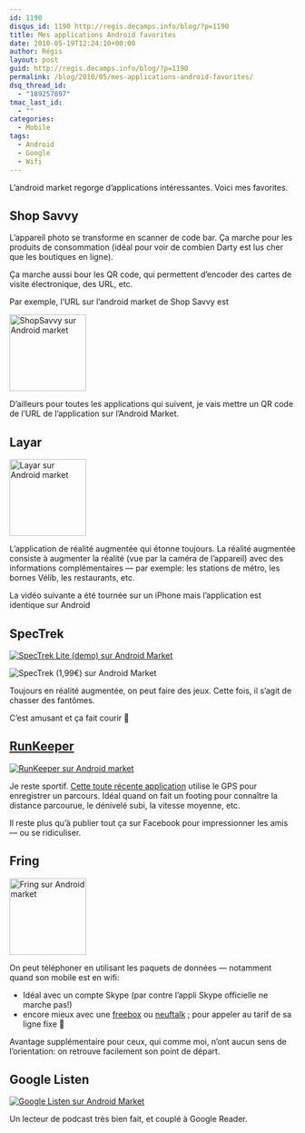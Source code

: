 ```yaml
---
id: 1190
disqus_id: 1190 http://regis.decamps.info/blog/?p=1190
title: Mes applications Android favorites
date: 2010-05-19T12:24:10+00:00
author: Régis
layout: post
guid: http://regis.decamps.info/blog/?p=1190
permalink: /blog/2010/05/mes-applications-android-favorites/
dsq_thread_id:
  - "189257897"
tmac_last_id:
  - ""
categories:
  - Mobile
tags:
  - Android
  - Google
  - Wifi
---
```

L’android market regorge d’applications intéressantes. Voici mes favorites.

## Shop Savvy

L’appareil photo se transforme en scanner de code bar. Ça marche pour les produits de consommation (idéal pour voir de combien Darty est lus cher que les boutiques en ligne). 



Ça marche aussi bour les QR code, qui permettent d’encoder des cartes de visite électronique, des URL, etc.

Par exemple, l’URL sur l’android market de Shop Savvy est
  
[<img src="http://chart.apis.google.com/chart?cht=qr&#038;chs=135x135&#038;chl=market://details?id=com.biggu.shopsavvy" alt="ShopSavvy sur Android market" width="135" height="135" />](http://fr.androlib.com/android.application.com-biggu-shopsavvy-xqE.aspx)

D’ailleurs pour toutes les applications qui suivent, je vais mettre un QR code de l’URL de l’application sur l’Android Market.

## Layar

[<img src="http://chart.apis.google.com/chart?cht=qr&#038;chs=135x135&#038;chl=market://details?id=com.sprx.layar" alt="Layar sur Android market" width="135" height="135" />](http://fr.androlib.com/android.application.com-sprx-layar-jwnq.aspx)

L’application de réalité augmentée qui étonne toujours. La réalité augmentée consiste à augmenter la réalité (vue par la caméra de l’appareil) avec des informations complémentaires &#8212; par exemple: les stations de métro, les bornes Vélib, les restaurants, etc.

La vidéo suivante a été tournée sur un iPhone mais l’application est identique sur Android
  


## SpecTrek

[![SpecTrek Lite (demo) sur Android Market](http://chart.apis.google.com/chart?cht=qr&chs=135x135&chl=market://details?id=com.spectrekking.light)](http://fr.androlib.com/android.application.com-spectrekking-light-qwxB.aspx)
  
![SpecTrek (1,99€) sur Android Market](http://chart.apis.google.com/chart?cht=qr&chs=135x135&chl=market://details?id=com.spectrekking.full)

Toujours en réalité augmentée, on peut faire des jeux. Cette fois, il s’agit de chasser des fantômes.

C’est amusant et ça fait courir 🙂

## [RunKeeper](http://runkeeper.com/)

[![RunKeeper sur Android market](http://chart.apis.google.com/chart?cht=qr&chs=135x135&chl=market://details?id=com.fitnesskeeper.runkeeper)](http://fr.androlib.com/android.application.com-fitnesskeeper-runkeeper-BAAD.aspx)

Je reste sportif. [Cette toute récente application](http://runkeeper.com/blog/wp-trackback.php?p=562) utilise le GPS pour enregistrer un parcours. Idéal quand on fait un footing pour connaître la distance parcourue, le dénivelé subi, la vitesse moyenne, etc.

Il reste plus qu’à publier tout ça sur Facebook pour impressionner les amis &#8212; ou se ridiculiser.

## Fring

[<img src="http://chart.apis.google.com/chart?cht=qr&#038;chs=135x135&#038;chl=market://details?id=com.fring" alt="Fring sur Android market" width="135" height="135" />](http://fr.androlib.com/android.application.com-fring-xmnt.aspx)

On peut téléphoner en utilisant les paquets de données &#8212; notamment quand son mobile est en wifi:

  * Idéal avec un compte Skype (par contre l’appli Skype officielle ne marche pas!)
  * encore mieux avec une [freebox](http://www.free.fr/assistance/268-freebox-le-service-sip-activer-le-service-sip.html) ou [neuftalk](http://neuftalk.sfr.fr/) ; pour appeler au tarif de sa ligne fixe 🙂

Avantage supplémentaire pour ceux, qui comme moi, n’ont aucun sens de l’orientation: on retrouve facilement son point de départ.



## Google Listen

[![Google Listen sur Android Market](http://chart.apis.google.com/chart?cht=qr&chs=135x135&chl=market://details?id=com.google.android.apps.listen)](http://fr.androlib.com/android.application.com-google-android-apps-listen-qqFj.aspx)

Un lecteur de podcast très bien fait, et couplé à Google Reader.
